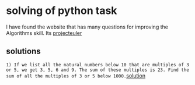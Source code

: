 # solving of python task

I have found the website that has many questions for  improving the Algorithms skill.
Its [projecteuler](https://projecteuler.net)


## solutions 

`1) If we list all the natural numbers below 10 that are multiples of 3 or 5, we get 3, 5, 6 and 9. The sum of these multiples is 23.
Find the sum of all the multiples of 3 or 5 below 1000.`[solution](https://github.com/marzieraee/projecteuler/blob/master/solution1.py)